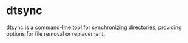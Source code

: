 # dtsync
dtsync is a command-line tool for synchronizing directories, providing options for file removal or replacement.
